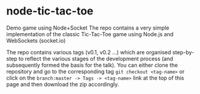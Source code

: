 node-tic-tac-toe
================

Demo game using Node+Socket
The repo contains a very simple implementation of the classic
Tic-Tac-Toe game using Node.js and WebSockets (socket.io)

The repo contains various tags (v0.1, v0.2 ...) which are organised
step-by-step to reflect the various stages of the development process
(and subsequently formed the basis for the talk). You can either clone
the repository and go to the corresponding tag `git checkout <tag-name>`
or click on the `branch:master -> Tags -> <tag-name>` link at the top
of this page and then download the zip accordingly.

